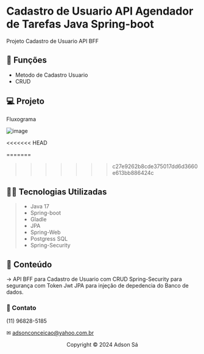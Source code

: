 # Cadastro de Usuario API Agendador de Tarefas Java Spring-boot

Projeto Cadastro de Usuario API BFF

## 🔧 Funções

- Metodo de Cadastro Usuario
- CRUD

## 💻 Projeto
Fluxograma


  ![image](https://github.com/user-attachments/assets/cb772cfe-ac60-4bb3-a287-53948e877618)

<<<<<<< HEAD

  
=======
>>>>>>> c27e9262b8cde375017dd6d3660e613bb886424c
## 👨‍💻 Tecnologias Utilizadas

> - Java 17
> - Spring-boot
> - Gladle
> - JPA
> - Spring-Web
> - Postgress SQL
> - Spring-Security

## 📜 Conteúdo

-> API BFF para Cadastro de Usuario com CRUD Spring-Security para segurança com Token Jwt
JPA para injeção de depedencia do Banco de dados.

### 🤝 Contato
(11) 96828-5185

✉ adsonconceicao@yahoo.com.br


<p align="center">Copyright © 2024 Adson Sá</p>
